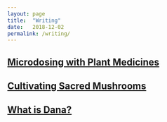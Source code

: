 ```yaml
---
layout: page
title:  "Writing"
date:   2018-12-02
permalink: /writing/
---
```



## [Microdosing with Plant Medicines](https://docs.google.com/document/d/1VuFszCdP7VwmPll7rB7pXIODq1OUILUsRPvbXl0-lEk/edit#heading=h.ilu0xbsv2m1d)

## [Cultivating Sacred Mushrooms](https://docs.google.com/document/d/1994ygs7OGm0BNMUV8pSfjuDCrf4bRXMNjf01DJQDcJc/edit#heading=h.7na51p6hcphx)

## [What is Dana?](https://docs.google.com/document/d/19OLBebr0vncDfxfq8TfdwQ2K9L_1LRYQiDJYBqDsKpY/edit#heading=h.drs982cuynx1) 
